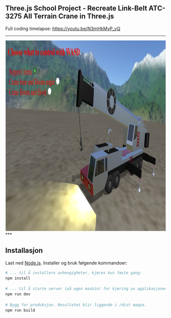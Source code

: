 ## Three.js School Project - Recreate Link-Belt ATC-3275 All Terrain Crane in Three.js

Full coding timelapse: https://youtu.be/N3mHkMvP_vQ

***
<img width="800" height="600" src="static/heisekran.jpg" alt="Crane" >
***


## Installasjon
Last ned [Node.js](https://nodejs.org/en/download/).
Installer og bruk følgende kommandoer:

``` bash
# ... til å installere avhengigheter, kjøres kun føste gang:
npm install

# ... til å starte server (på egen maskin) for kjøring av applikasjonen: 
npm run dev

# Bygg for produksjon. Resultatet blir liggende i /dist mappa.
npm run build
```
